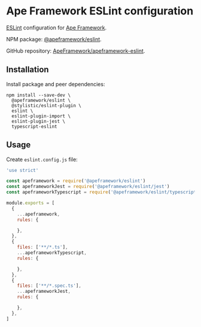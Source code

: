 # Ape Framework ESLint configuration

[ESLint](https://eslint.org) configuration for [Ape Framework](https://github.com/ApeFramework/apeframework).

NPM package: [@apeframework/eslint](https://www.npmjs.com/package/@apeframework/eslint).

GitHub repository: [ApeFramework/apeframework-eslint](https://github.com/ApeFramework/apeframework-eslint).

## Installation

Install package and peer dependencies:

```
npm install --save-dev \
  @apeframework/eslint \
  @stylistic/eslint-plugin \
  eslint \
  eslint-plugin-import \
  eslint-plugin-jest \
  typescript-eslint
```

## Usage

Create `eslint.config.js` file:

```js
'use strict'

const apeframework = require('@apeframework/eslint')
const apeframeworkJest = require('@apeframework/eslint/jest')
const apeframeworkTypescript = require('@apeframework/eslint/typescript')

module.exports = [
  {
    ...apeframework,
    rules: {

    },
  },
  {
    files: ['**/*.ts'],
    ...apeframeworkTypescript,
    rules: {

    },
  },
  {
    files: ['**/*.spec.ts'],
    ...apeframeworkJest,
    rules: {

    },
  },
]
```
